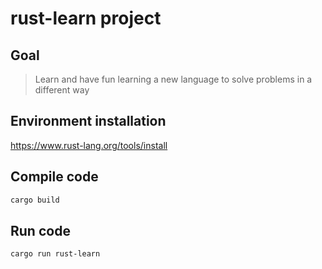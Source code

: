 # rust-learn project

## Goal

> Learn and have fun learning a new language to solve problems in a different way

## Environment installation

https://www.rust-lang.org/tools/install

## Compile code

```bash
cargo build
```

## Run code

```bash
cargo run rust-learn
```